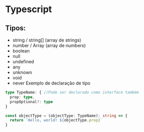 # Typescript
## Tipos:
- string / string[] (array de strings)
- number / Array<number> (array de numbers)
- boolean
- null
- undefined
- any
- unknown
- void
- never
Exemplo de declaração de tipo
``` typescript
type TypeName: { //Pode ser declarado como interface também
  prop: type,
  propOptional?: type
} 

const objectType = (objectType: TypeName): string => {
  return `Hello, world! ${objectType.prop}`
}
```